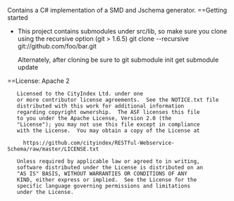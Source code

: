 Contains a C# implementation of a SMD and Jschema generator.
==Getting started
* This project contains submodules under src/lib, so make sure you clone using the recursive option (git > 1.6.5)
  git clone --recursive git://github.com/foo/bar.git
  
  Alternately, after cloning be sure to 
    git submodule init
	get submodule update

==License: Apache 2

       Licensed to the CityIndex Ltd. under one
       or more contributor license agreements.  See the NOTICE.txt file
       distributed with this work for additional information
       regarding copyright ownership.  The ASF licenses this file
       to you under the Apache License, Version 2.0 (the
       "License"); you may not use this file except in compliance
       with the License.  You may obtain a copy of the License at

         https://github.com/cityindex/RESTful-Webservice-Schema/raw/master/LICENSE.txt

       Unless required by applicable law or agreed to in writing,
       software distributed under the License is distributed on an
       "AS IS" BASIS, WITHOUT WARRANTIES OR CONDITIONS OF ANY
       KIND, either express or implied.  See the License for the
       specific language governing permissions and limitations
       under the License.